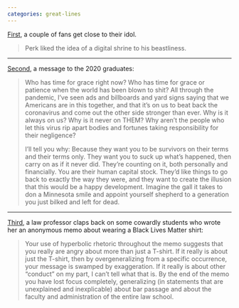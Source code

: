 ```yaml
---
categories: great-lines
---
```


[First](https://deadspin.com/how-these-two-white-guys-wound-up-in-this-kendrick-perk-5793919), a couple of fans get close to their idol.

> Perk liked the idea of a digital shrine to his beastliness.

***

[Second](https://gen.medium.com/a-message-to-the-class-of-2020-please-destroy-the-world-374fde3b0485), a message to the 2020 graduates:

> Who has time for grace right now? Who has time for grace or patience when the world has been blown to shit? All through the pandemic, I’ve seen ads and billboards and yard signs saying that we Americans are in this together, and that it’s on us to beat back the coronavirus and come out the other side stronger than ever. Why is it always on us? Why is it never on THEM? Why aren’t the people who let this virus rip apart bodies and fortunes taking responsibility for their negligence?
> 
> I’ll tell you why: Because they want you to be survivors on their terms and their terms only. They want you to suck up what’s happened, then carry on as if it never did. They’re counting on it, both personally and financially. You are their human capital stock. They’d like things to go back to exactly the way they were, and they want to create the illusion that this would be a happy development. Imagine the gall it takes to don a Minnesota smile and appoint yourself shepherd to a generation you just bilked and left for dead.

***

[Third](https://kottke.org/20/06/law-professor-skillfully-handles-a-black-lives-matter-complaint-from-her-students), a law professor claps back on some cowardly students who wrote her an anonymous memo about wearing a Black Lives Matter shirt:

> Your use of hyperbolic rhetoric throughout the memo suggests that you really are angry about more than just a T-shirt. If it really is about just the T-shirt, then by overgeneralizing from a specific occurrence, your message is swamped by exaggeration. If it really is about other “conduct” on my part, I can’t tell what that is. By the end of the memo you have lost focus completely, generalizing (in statements that are unexplained and inexplicable) about bar passage and about the faculty and administration of the entire law school.